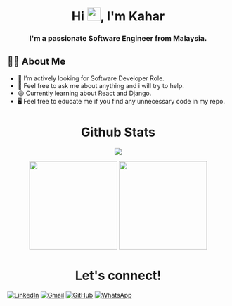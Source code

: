 
<h1 align="center">Hi <img src="https://raw.githubusercontent.com/MartinHeinz/MartinHeinz/master/wave.gif"  width="30px" height="30px">, I'm Kahar</h1>
<h3 align="center">I'm a passionate Software Engineer from Malaysia.</h3>

## 🙋‍♂️ About Me

- 🔭 I’m actively looking for Software Developer Role.
- 💬 Feel free to ask me about anything and i will try to help.
- 😄 Currently learning about React and Django.
- 🖥️ Feel free to educate me if you find any unnecessary code in my repo.



<h1 align="center">Github Stats</h1>
<p align="center">
   <img src="https://github-readme-streak-stats.herokuapp.com/?user=KaharWorkable&theme=black-ice&hide_border=true&stroke=0000&background=060A0CD0"/>
</p>

<p align="center">
<img src="https://github-readme-stats.vercel.app/api?username=KaharWorkable&show_icons=true&count_private=true&theme=react&hide_border=true&bg_color=0D1117" height="200"/>
<img src="https://github-readme-stats.vercel.app/api/top-langs/?username=KaharWorkable&langs_count=10&count_private=true&theme=react&layout=compact&hide_border=true&bg_color=0D1117" height="200"/>
</p>

<!-- github color = 181717 -->
<h1 align="center">Let's connect!</h1>

[![LinkedIn](https://img.shields.io/badge/LinkedIn-0D1117?style=for-the-badge&logo=linkedin&logoColor=white)](https://www.linkedin.com/in/kahar-muslimin)
[![Gmail](https://img.shields.io/badge/Gmail-0D1117?style=for-the-badge&logo=gmail&logoColor=white)](mailto:kaharmuslimin12@gmail.com?subject=github_message)
[![GitHub](https://img.shields.io/badge/GitHub-0D1117?style=for-the-badge&logo=github&logoColor=white)](https://github.com/KaharWorkable?tab=follow)
[![WhatsApp](https://img.shields.io/badge/WhatsApp-0D1117?style=for-the-badge&logo=whatsapp&logoColor=white)](https://wa.me/60135583786)


